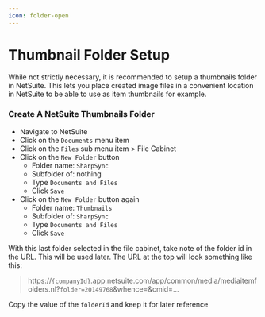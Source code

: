 ```yaml
---
icon: folder-open
---
```


# Thumbnail Folder Setup

While not strictly necessary, it is recommended to setup a thumbnails folder in NetSuite. This lets you place created image files in a convenient location in NetSuite to be able to use as item thumbnails for example.

### Create A NetSuite Thumbnails Folder

* Navigate to NetSuite
* Click on the `Documents` menu item
* Click on the `Files` sub menu item > File Cabinet
* Click on the `New Folder` button
  * Folder name: `SharpSync`
  * Subfolder of: nothing
  * Type `Documents and Files`
  * Click `Save`
* Click on the `New Folder` button again
  * Folder name: `Thumbnails`
  * Subfolder of: `SharpSync`
  * Type `Documents and Files`
  * Click `Save`

With this last folder selected in the file cabinet, take note of the folder id in the URL. This will be used later. The URL at the top will look something like this:

> https://`{companyId}`.app.netsuite.com/app/common/media/mediaitemfolders.nl?`folder=20149768`\&whence=\&cmid=...

Copy the value of the `folderId` and keep it for later reference

